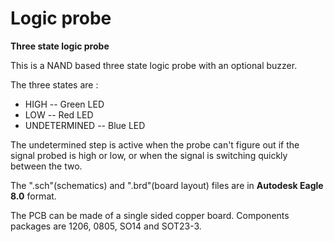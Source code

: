 # Logic probe
**Three state logic probe**

This is a NAND based three state logic probe with an optional buzzer.

The three states are : 
* HIGH         --  Green LED
* LOW          --  Red LED
* UNDETERMINED --  Blue LED

The undetermined step is active when the probe can't figure out if the signal probed is high or low, or when the signal is switching quickly between the two.

The ".sch"(schematics) and ".brd"(board layout) files are in **Autodesk Eagle 8.0** format.

The PCB can be made of a single sided copper board. Components packages are 1206, 0805, SO14 and SOT23-3.
